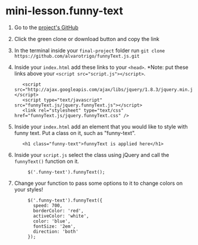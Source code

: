 # mini-lesson.funny-text
1. Go to the [project's GitHub ](https://github.com/alvarotrigo/funnyText.js)
1. Click the green clone or download button and copy the link
1. In the terminal inside your `final-project` folder run `git clone https://github.com/alvarotrigo/funnyText.js.git`
1. Inside your `index.html` add these links to your `<head>`. *Note: put these links above your `<script src="script.js"></script>`.

          <script src="http://ajax.googleapis.com/ajax/libs/jquery/1.8.3/jquery.min.js"></script>
          <script type="text/javascript" src="funnyText.js/jquery.funnyText.js"></script>
          <link rel="stylesheet" type="text/css" href="funnyText.js/jquery.funnyText.css" />
          
1. Inside your `index.html` add an element that you would like to style with funny text. Put a class on it, such as "funny-text".
         
          <h1 class="funny-text">funnyText is applied here</h1>
          
1. Inside your `script.js` select the class using jQuery and call the `funnyText()` function on it.

            $('.funny-text').funnyText();
            
1. Change your function to pass some options to it to change colors on your styles!
          
            $('.funny-text').funnyText({
              speed: 700,
              borderColor: 'red',
              activeColor: 'white',
              color: 'blue',
              fontSize: '2em',
              direction: 'both'
            });
